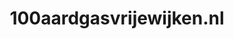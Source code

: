 ---
layout: post
title:  "100aardgasvrijewijken.nl"
internal_url:  "/dutchgov/100aardgasvrijewijken.nl.html"
subdomains_count: 2
all_subdomains_count: 3
urls_count: 2
ssl_rank: 0
http_rank: 75
url_link: /data/100aardgasvrijewijken.nl/urls.txt
all_subdomains_link: /data/100aardgasvrijewijken.nl/all_subdomains.txt
subdomains_link: /data/100aardgasvrijewijken.nl/subdomains.txt
categories: dutchgov
---